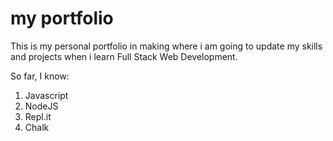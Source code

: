# my portfolio

This is my personal portfolio in making where i am going to update my skills and projects when i learn Full Stack Web Development.

So far, I know:

1. Javascript
1. NodeJS
1. Repl.it
1. Chalk
